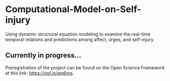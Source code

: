 # Computational-Model-on-Self-injury
Using dynamic structural equation modeling to examine the real-time temporal relations and predictions among affect, urges, and self-injury.


## Currently in progress...
Preregistration of the project can be found on the Open Science Framework at this link: https://osf.io/wq6ms.
